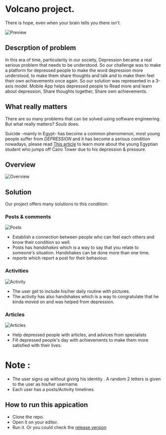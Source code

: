 # Volcano project.

There is hope, even when your brain tells you there isn't.

![Preview](https://i.ibb.co/JB3pwHX/splash-iphonesespacegrey-portrait.png)

## Descrption of problem 
In this era of time, particularity in our society, Depression became a real serious problem that needs to be understood. So our challenge was to make a platform for depressed people to make the word depression more understood, to make them share thoughts and talk and to make them feel their own achievements once again. So our solution was represented in a 3-axis model. Mobile App helps depressed people to Read more and learn about depression, Share thoughts together, Share own achievements.

## What really matters 

There are so many problems that can be solved using software engineering.  
But what really matters? *Souls* does.  

Suicide -mainly in Egypt- has become a common phenomenon, most young people suffer from *DEPRESSION* and it has become a serious condition nowadays, please read [This article](https://see.news/egyptian-student-jumps-off-cairo-tower-to-commit-suicide/) to learn more about the young Egyptian student who jumps off Cairo Tower due to his depression & pressure.

## Overview
![Overview](https://i.ibb.co/tQv71Cd/My-Post-1.jpg)

## Solution
Our project offers many solutions to this condition:

### Posts & comments
![Posts](https://i.ibb.co/YhdfZgy/Screen-Shot-2020-04-29-at-8-23-16-PM-iphonesespacegrey-portrait.png)
* Establish a connection between people who can feel each others and know their condition so well. 
* Posts has *handshakes* which is a way to say that you relate to someone's situation. Handshakes can be done more than one time. 
* *reports* which report a post for their behaviour.

### Activities
![Activity](https://i.ibb.co/7KwWz9K/Screen-Shot-2020-04-29-at-10-57-40-PM.png)
* The user get to include his/her daily routine with pictures.
* The activity has also handshakes which is a way to congratulate that he kinda moved on and was helped from depression.

### Articles
![Articles](https://i.ibb.co/sJcsyRJ/Screen-Shot-2020-04-29-at-8-22-13-PM-iphonesespacegrey-portrait-3.png)
* Help depressed people with articles, and advices from specialists
* Fill depressed people's day with achievements to make them more satisfied with their lives.

# Note :
* The user signs up without giving his identity . A random 2 letters is given to the user as his/her username.
* Each user has a posts/Activity timelines.

## How to run this appication
- Clone the repo.
- Open it on your editor.
- Run it.
Or you could check the [release version](https://github.com/MeitanteiAshour/Volcano/releases)
